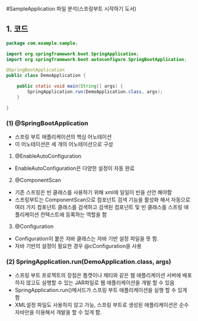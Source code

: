 #SampleApplication 파일 분석(스프링부트 시작하기 도서)
## 1. 코드
```java
package com.example.sample;

import org.springframework.boot.SpringApplication;
import org.springframework.boot.autoconfigure.SpringBootApplication;

@SpringBootApplication
public class DemoApplication {

	public static void main(String[] args) {
		SpringApplication.run(DemoApplication.class, args);
	}

}
```
### (1) @SpringBootApplication
* 스프링 부트 애플리케이션의 핵심 어노테이션
* 이 어노테이션은 세 개의 어노테이션으로 구성
1. @EnableAutoConfiguration
* EnableAutoConfiguration은 다양한 설정이 자동 완료
2. @ComponentScan
* 기존 스프링은 빈 클래스를 사용하기 위해 xml에 일일이 빈을 선언 해야함
* 스프링부트는 ComponentScan으로 컴포넌트 검색 기능을 활성화 해서 자동으로 여러 가지 컴포넌트 클래스를 검색하고 검색된 컴포넌트 및 빈 클래스를 스프링 애플리케이션 컨텍스트에 등록하는 역할을 함
3. @Configuration
* Configuration이 붙은 자바 클래스는 자바 기반 설정 파일을 뜻 함.
* 자바 기반의 설정이 필요한 경우 @cConfiguration을 사용

### (2) SpringApplication.run(DemoApplication.class, args)
* 스프링 부트 프로젝트의 장점은 톰캣이나 제티와 같은 웹 애플리케이션 서버에 배포하지 않고도 실행할 수 있는 JAR파일로 웹 애플리케이션을 개발 할 수 있음
* SpringApplication.run()메서드가 스프링 부트 애플리케이션을 실행 할 수 있게 함
* XML설정 파일도 사용하지 않고 가능, 스프링 부트로 생성된 애플리케이션은 순수 자바만을 이용해서 개발을 할 수 있게 함.